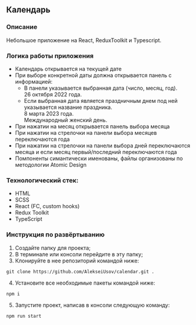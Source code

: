 ## Календарь

### Описание

Небольшое приложение на React, ReduxToolkit и Typescript.

### Логика работы приложения

- Календарь открывается на текущей дате
- При выборе конкретной даты должна открывается панель с информацией:
  + В панели указывается выбранная дата (число, месяц, год).\
  26 октября 2022 года.
  + Если выбранная дата является праздничным днем под ней указывается название праздника.\
  8 марта 2023 года.\
  Международный женский день.
- При нажатии на месяц открывается панель выбора месяца
- При нажатии на стрелочки на панели выбора месяцев переключаются года
- При нажатии на стрелочки на панели выбора дней переключаются месяца и если месяц первый/последний переключаются года
- Помпоненты симантически именованы, файлы организованы  по методологии Atomic Design

### Технологический стек:

- HTML
- SCSS
- React (FC, custom hooks)
- Redux Toolkit
- TypeScript

### Инструкция по развёртыванию

1. Создайте папку для проекта;
2. В терминале или консоли перейдите в эту папку;
3. Клонируйте в нее репозиторий командой ниже:

```
git clone https://github.com/AlekseiUsov/calendar.git .
```

4. Установите все необходимые пакеты командой ниже:

```
npm i
```

5. Запустите проект, написав в консоли следующую команду:

```
npm run start
```
